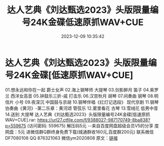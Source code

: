 ﻿---
title: 达人艺典《刘达甄选2023》头版限量编号24K金碟低速原抓WAV+CUE
date: 2023-12-09 10:35:42
categories: 新碟专辑、稀有等精品
tags: 华语中文
---
# 达人艺典《刘达甄选2023》头版限量编号24K金碟[低速原抓WAV+CUE]

01.想永远和你在一起 爵士女声
02.海上钢琴师 大提琴
03.剑影醉月 笛子
04.紫罗兰 西洋女高音
05.钟鼓乐三折-戚 打击乐
06.汉宫秋月 胡琴
07.间奏曲 钢琴
08.明信片 小号
09.夜深沉 中国鼓与京胡
10.钢琴伴唱《红灯记选段》 现代京剧
11.钢琴协奏曲《黄河》-第二乐章：黄河颂 管弦乐
12.雾里看花 古琴
13.雪绒花 低男中音
14.送别 大提琴
达人艺典《刘达甄选2023》头版限量编号24K金碟[低速原抓WAV+CUE].rar: https://url27.ctfile.com/f/9388027-987170749-8ba838?p=559675
(访问密码: 559675)
解压码5元
--来自百度网盘超级会员V5的分享
度网盘：5元
进微信群Q群终身免费下载(城通群收160元,百度群200元)
联系微信DF7080108 QQ 876321063
微信ym2020808
原文：[链接](https://blog.sina.com.cn/s/blog_1647c7e76010313x1.html)